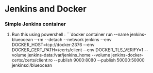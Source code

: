 # Jenkins and Docker

### Simple Jenkins container
1. Run this using powershell : ```docker container run --name jenkins-blueocean --rm --detach --network jenkins --env DOCKER_HOST=tcp://docker:2376 --env DOCKER_CERT_PATH=/certs/client --env DOCKER_TLS_VERIFY=1 --volume jenkins-data:/var/jenkins_home --volume jenkins-docker-certs:/certs/client:ro --publish 9000:8080 --publish 50000:50000 jenkinsci/blueocean
```
